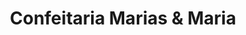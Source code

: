 ---
title: "Confeitaria Marias & Maria"
url: /foz-do-iguacu/confeitaria-marias-und-maria/
shop: Konditorei
---